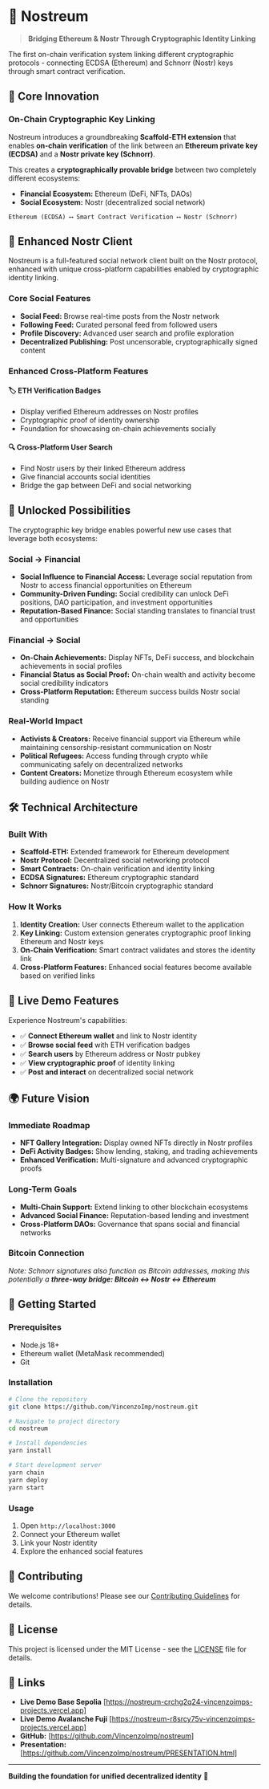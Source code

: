 # 🌉 Nostreum

> **Bridging Ethereum & Nostr Through Cryptographic Identity Linking**

The first on-chain verification system linking different cryptographic protocols - connecting ECDSA (Ethereum) and Schnorr (Nostr) keys through smart contract verification.

## 🔑 Core Innovation

### On-Chain Cryptographic Key Linking

Nostreum introduces a groundbreaking **Scaffold-ETH extension** that enables **on-chain verification** of the link between an **Ethereum private key (ECDSA)** and a **Nostr private key (Schnorr)**.

This creates a **cryptographically provable bridge** between two completely different ecosystems:
- **Financial Ecosystem:** Ethereum (DeFi, NFTs, DAOs)
- **Social Ecosystem:** Nostr (decentralized social network)

```
Ethereum (ECDSA) ⟷ Smart Contract Verification ⟷ Nostr (Schnorr)
```

## 🦜 Enhanced Nostr Client

Nostreum is a full-featured social network client built on the Nostr protocol, enhanced with unique cross-platform capabilities enabled by cryptographic identity linking.

### Core Social Features
- **Social Feed:** Browse real-time posts from the Nostr network
- **Following Feed:** Curated personal feed from followed users
- **Profile Discovery:** Advanced user search and profile exploration
- **Decentralized Publishing:** Post uncensorable, cryptographically signed content

### Enhanced Cross-Platform Features

#### 🏷️ ETH Verification Badges
- Display verified Ethereum addresses on Nostr profiles
- Cryptographic proof of identity ownership
- Foundation for showcasing on-chain achievements socially

#### 🔍 Cross-Platform User Search
- Find Nostr users by their linked Ethereum address
- Give financial accounts social identities
- Bridge the gap between DeFi and social networking

## 🚀 Unlocked Possibilities

The cryptographic key bridge enables powerful new use cases that leverage both ecosystems:

### Social → Financial
- **Social Influence to Financial Access:** Leverage social reputation from Nostr to access financial opportunities on Ethereum
- **Community-Driven Funding:** Social credibility can unlock DeFi positions, DAO participation, and investment opportunities
- **Reputation-Based Finance:** Social standing translates to financial trust and opportunities

### Financial → Social  
- **On-Chain Achievements:** Display NFTs, DeFi success, and blockchain achievements in social profiles
- **Financial Status as Social Proof:** On-chain wealth and activity become social credibility indicators
- **Cross-Platform Reputation:** Ethereum success builds Nostr social standing

### Real-World Impact
- **Activists & Creators:** Receive financial support via Ethereum while maintaining censorship-resistant communication on Nostr
- **Political Refugees:** Access funding through crypto while communicating safely on decentralized networks
- **Content Creators:** Monetize through Ethereum ecosystem while building audience on Nostr

## 🛠️ Technical Architecture

### Built With
- **Scaffold-ETH:** Extended framework for Ethereum development
- **Nostr Protocol:** Decentralized social networking protocol
- **Smart Contracts:** On-chain verification and identity linking
- **ECDSA Signatures:** Ethereum cryptographic standard
- **Schnorr Signatures:** Nostr/Bitcoin cryptographic standard

### How It Works
1. **Identity Creation:** User connects Ethereum wallet to the application
2. **Key Linking:** Custom extension generates cryptographic proof linking Ethereum and Nostr keys
3. **On-Chain Verification:** Smart contract validates and stores the identity link
4. **Cross-Platform Features:** Enhanced social features become available based on verified links

## 🎯 Live Demo Features

Experience Nostreum's capabilities:

- ✅ **Connect Ethereum wallet** and link to Nostr identity
- ✅ **Browse social feed** with ETH verification badges  
- ✅ **Search users** by Ethereum address or Nostr pubkey
- ✅ **View cryptographic proof** of identity linking
- ✅ **Post and interact** on decentralized social network

## 🌍 Future Vision

### Immediate Roadmap
- **NFT Gallery Integration:** Display owned NFTs directly in Nostr profiles
- **DeFi Activity Badges:** Show lending, staking, and trading achievements
- **Enhanced Verification:** Multi-signature and advanced cryptographic proofs

### Long-Term Goals
- **Multi-Chain Support:** Extend linking to other blockchain ecosystems
- **Advanced Social Finance:** Reputation-based lending and investment
- **Cross-Platform DAOs:** Governance that spans social and financial networks

### Bitcoin Connection
*Note: Schnorr signatures also function as Bitcoin addresses, making this potentially a **three-way bridge: Bitcoin ↔ Nostr ↔ Ethereum***

## 🚀 Getting Started

### Prerequisites
- Node.js 18+
- Ethereum wallet (MetaMask recommended)
- Git

### Installation
```bash
# Clone the repository
git clone https://github.com/VincenzoImp/nostreum.git

# Navigate to project directory
cd nostreum

# Install dependencies
yarn install

# Start development server
yarn chain
yarn deploy
yarn start
```

### Usage
1. Open `http://localhost:3000`
2. Connect your Ethereum wallet
3. Link your Nostr identity
4. Explore the enhanced social features

## 📝 Contributing

We welcome contributions! Please see our [Contributing Guidelines](CONTRIBUTING.md) for details.

## 📄 License

This project is licensed under the MIT License - see the [LICENSE](LICENSE) file for details.

## 🔗 Links

- **Live Demo Base Sepolia** [https://nostreum-crchg2q24-vincenzoimps-projects.vercel.app]
- **Live Demo Avalanche Fuji** [https://nostreum-r8srcy75v-vincenzoimps-projects.vercel.app]
- **GitHub:** [https://github.com/VincenzoImp/nostreum]
- **Presentation:** [https://github.com/VincenzoImp/nostreum/PRESENTATION.html]

---

**Building the foundation for unified decentralized identity** 🌉